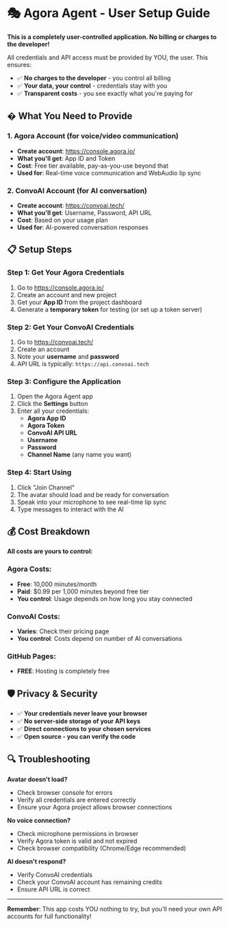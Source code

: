 # 🎭 Agora Agent - User Setup Guide

**This is a completely user-controlled application. No billing or charges to the developer!**

All credentials and API access must be provided by YOU, the user. This ensures:
- ✅ **No charges to the developer** - you control all billing
- ✅ **Your data, your control** - credentials stay with you
- ✅ **Transparent costs** - you see exactly what you're paying for

## � What You Need to Provide

### 1. **Agora Account** (for voice/video communication)
- **Create account**: https://console.agora.io/
- **What you'll get**: App ID and Token
- **Cost**: Free tier available, pay-as-you-use beyond that
- **Used for**: Real-time voice communication and WebAudio lip sync

### 2. **ConvoAI Account** (for AI conversation)
- **Create account**: https://convoai.tech/
- **What you'll get**: Username, Password, API URL
- **Cost**: Based on your usage plan
- **Used for**: AI-powered conversation responses

## 📋 Setup Steps

### **Step 1: Get Your Agora Credentials**
1. Go to https://console.agora.io/
2. Create an account and new project
3. Get your **App ID** from the project dashboard
4. Generate a **temporary token** for testing (or set up a token server)

### **Step 2: Get Your ConvoAI Credentials**
1. Go to https://convoai.tech/
2. Create an account
3. Note your **username** and **password**
4. API URL is typically: `https://api.convoai.tech`

### **Step 3: Configure the Application**
1. Open the Agora Agent app
2. Click the **Settings** button
3. Enter all your credentials:
   - **Agora App ID**
   - **Agora Token** 
   - **ConvoAI API URL**
   - **Username**
   - **Password**
   - **Channel Name** (any name you want)

### **Step 4: Start Using**
1. Click "Join Channel" 
2. The avatar should load and be ready for conversation
3. Speak into your microphone to see real-time lip sync
4. Type messages to interact with the AI

## 💰 Cost Breakdown

**All costs are yours to control:**

### **Agora Costs:**
- **Free**: 10,000 minutes/month
- **Paid**: $0.99 per 1,000 minutes beyond free tier
- **You control**: Usage depends on how long you stay connected

### **ConvoAI Costs:**
- **Varies**: Check their pricing page
- **You control**: Costs depend on number of AI conversations

### **GitHub Pages:**
- **FREE**: Hosting is completely free

## 🛡️ Privacy & Security

- ✅ **Your credentials never leave your browser**
- ✅ **No server-side storage of your API keys**
- ✅ **Direct connections to your chosen services**
- ✅ **Open source - you can verify the code**

## 🔍 Troubleshooting

**Avatar doesn't load?**
- Check browser console for errors
- Verify all credentials are entered correctly
- Ensure your Agora project allows browser connections

**No voice connection?**
- Check microphone permissions in browser
- Verify Agora token is valid and not expired
- Check browser compatibility (Chrome/Edge recommended)

**AI doesn't respond?**
- Verify ConvoAI credentials
- Check your ConvoAI account has remaining credits
- Ensure API URL is correct

---

**Remember**: This app costs YOU nothing to try, but you'll need your own API accounts for full functionality!
